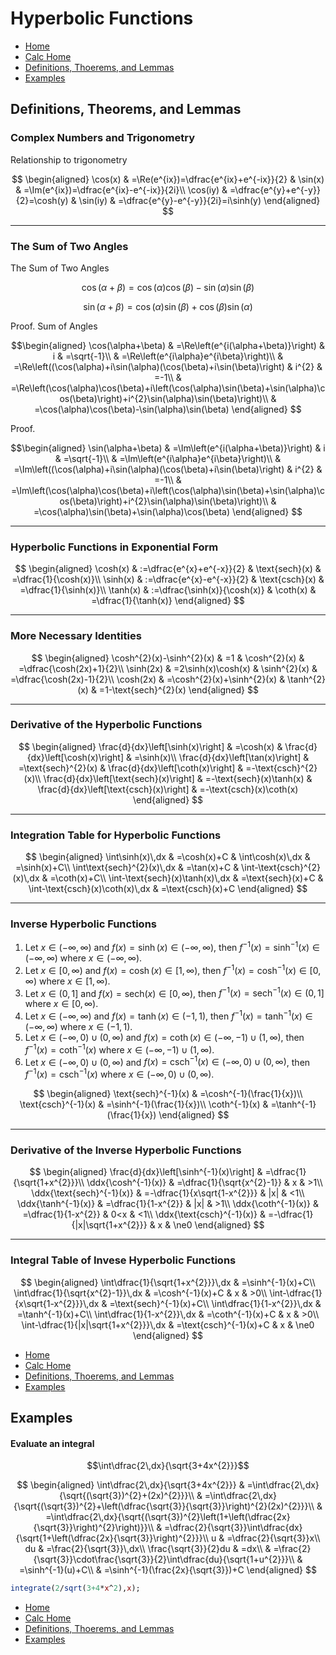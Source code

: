 $\newcommand{\ddx}[1]{\frac{d}{dx}\left[#1\right]}$
# Hyperbolic Functions
* [Home](https://codmccabe.github.io/)
* [Calc Home](https://codmccabe.github.io/calc/index.html)
* [Definitions, Thoerems, and Lemmas](#DefThmLem)
* [Examples](#example)

<a id='DefThmLem'></a>
## Definitions, Theorems, and Lemmas

### Complex Numbers and Trigonometry
Relationship to trigonometry

$$
\begin{aligned}
  \cos(x) & =\Re(e^{ix})=\dfrac{e^{ix}+e^{-ix}}{2} & \sin(x) & =\Im(e^{ix})=\dfrac{e^{ix}-e^{-ix}}{2i}\\
  \cos(iy) & =\dfrac{e^{y}+e^{-y}}{2}=\cosh(y) & \sin(iy) & =\dfrac{e^{y}-e^{-y}}{2i}=i\sinh(y)
\end{aligned}
$$

---
### The Sum of Two Angles
The Sum of Two Angles

$$\cos(\alpha+\beta)=\cos(\alpha)\cos(\beta)-\sin(\alpha)\sin(\beta)$$

$$\sin(\alpha+\beta)=\cos(\alpha)\sin(\beta)+\cos(\beta)\sin(\alpha)$$


Proof. Sum of Angles

$$\begin{aligned}
 \cos(\alpha+\beta) & =\Re\left(e^{i(\alpha+\beta)}\right) & i & =\sqrt{-1}\\
 & =\Re\left(e^{i\alpha}e^{i\beta}\right)\\
 & =\Re\left((\cos(\alpha)+i\sin(\alpha)(\cos(\beta)+i\sin(\beta)\right) & i^{2} & =-1\\
 & =\Re\left(\cos(\alpha)\cos(\beta)+i\left(\cos(\alpha)\sin(\beta)+\sin(\alpha)\cos(\beta)\right)+i^{2}\sin(\alpha)\sin(\beta)\right)\\
 & =\cos(\alpha)\cos(\beta)-\sin(\alpha)\sin(\beta)
\end{aligned}
$$

Proof.

$$\begin{aligned}
 \sin(\alpha+\beta) & =\Im\left(e^{i(\alpha+\beta)}\right) & i & =\sqrt{-1}\\
 & =\Im\left(e^{i\alpha}e^{i\beta}\right)\\
 & =\Im\left((\cos(\alpha)+i\sin(\alpha)(\cos(\beta)+i\sin(\beta)\right) & i^{2} & =-1\\
 & =\Im\left(\cos(\alpha)\cos(\beta)+i\left(\cos(\alpha)\sin(\beta)+\sin(\alpha)\cos(\beta)\right)+i^{2}\sin(\alpha)\sin(\beta)\right)\\
 & =\cos(\alpha)\sin(\beta)+\sin(\alpha)\cos(\beta)
\end{aligned}
$$

---
### Hyperbolic Functions in Exponential Form

$$
\begin{aligned}
 \cosh(x) & :=\dfrac{e^{x}+e^{-x}}{2} & \text{sech}(x) & =\dfrac{1}{\cosh(x)}\\
 \sinh(x) & :=\dfrac{e^{x}-e^{-x}}{2} & \text{csch}(x) & =\dfrac{1}{\sinh(x)}\\
 \tanh(x) & :=\dfrac{\sinh(x)}{\cosh(x)} & \coth(x) & =\dfrac{1}{\tanh(x)}
\end{aligned}
$$

---
### More Necessary Identities
$$
\begin{aligned}
 \cosh^{2}(x)-\sinh^{2}(x) & =1 & \cosh^{2}(x) & =\dfrac{\cosh(2x)+1}{2}\\
 \sinh(2x) & =2\sinh(x)\cosh(x) & \sinh^{2}(x) & =\dfrac{\cosh(2x)-1}{2}\\
 \cosh(2x) & =\cosh^{2}(x)+\sinh^{2}(x) & \tanh^{2}(x) & =1-\text{sech}^{2}(x)
\end{aligned}
$$

---
### Derivative of the Hyperbolic Functions

$$
\begin{aligned}
 \frac{d}{dx}\left[\sinh(x)\right] & =\cosh(x) & \frac{d}{dx}\left[\cosh(x)\right] & =\sinh(x)\\
 \frac{d}{dx}\left[\tan(x)\right] & =\text{sech}^{2}(x) & \frac{d}{dx}\left[\coth(x)\right] & =-\text{csch}^{2}(x)\\
 \frac{d}{dx}\left[\text{sech}(x)\right] & =-\text{sech}(x)\tanh(x) & \frac{d}{dx}\left[\text{csch}(x)\right] & =-\text{csch}(x)\coth(x)
\end{aligned}
$$

---
### Integration Table for Hyperbolic Functions

$$
\begin{aligned}
 \int\sinh(x)\,dx & =\cosh(x)+C & \int\cosh(x)\,dx & =\sinh(x)+C\\
 \int\text{sech}^{2}(x)\,dx & =\tan(x)+C & \int-\text{csch}^{2}(x)\,dx & =\coth(x)+C\\
 \int-\text{sech}(x)\tanh(x)\,dx & =\text{sech}(x)+C & \int-\text{csch}(x)\coth(x)\,dx & =\text{csch}(x)+C
\end{aligned}
$$

---
### Inverse Hyperbolic Functions

1. Let $x\in(-\infty,\infty)$ and $f(x)=\sinh(x)\in(-\infty,\infty)$,
then $f^{-1}(x)=\sinh^{-1}(x)\in(-\infty,\infty)$ where $x\in(-\infty,\infty)$.
2. Let $x\in[0,\infty)$ and $f(x)=\cosh(x)\in[1,\infty)$, then $f^{-1}(x)=\cosh^{-1}(x)\in[0,\infty)$
where $x\in[1,\infty)$.
3. Let $x\in(0,1]$ and $f(x)=\text{sech}(x)\in[0,\infty)$, then $f^{-1}(x)=\text{sech}^{-1}(x)\in(0,1]$
where $x\in[0,\infty)$.
4. Let $x\in(-\infty,\infty)$ and $f(x)=\tanh(x)\in(-1,1)$, then $f^{-1}(x)=\tanh^{-1}(x)\in(-\infty,\infty)$
where $x\in(-1,1)$.
5. Let $x\in(-\infty,0)\cup(0,\infty)$ and $f(x)=\coth(x)\in(-\infty,-1)\cup(1,\infty)$,
then $f^{-1}(x)=\coth^{-1}(x)$ where $x\in(-\infty,-1)\cup(1,\infty)$.
6. Let $x\in(-\infty,0)\cup(0,\infty)$ and $f(x)=\text{csch}^{-1}(x)\in(-\infty,0)\cup(0,\infty)$,
then $f^{-1}(x)=\text{csch}^{-1}(x)$ where $x\in(-\infty,0)\cup(0,\infty)$.

$$
\begin{aligned}
 \text{sech}^{-1}(x) & =\cosh^{-1}(\frac{1}{x})\\
 \text{csch}^{-1}(x) & =\sinh^{-1}(\frac{1}{x})\\
 \coth^{-1}(x) & =\tanh^{-1}(\frac{1}{x})
\end{aligned}
$$

---
### Derivative of the Inverse Hyperbolic Functions

$$
\begin{aligned}
 \frac{d}{dx}\left[\sinh^{-1}(x)\right] & =\dfrac{1}{\sqrt{1+x^{2}}}\\
 \ddx{\cosh^{-1}(x)} & =\dfrac{1}{\sqrt{x^{2}-1}} & x & >1\\
 \ddx{\text{sech}^{-1}(x)} & =-\dfrac{1}{x\sqrt{1-x^{2}}} & |x| & <1\\
 \ddx{\tanh^{-1}(x)} & =\dfrac{1}{1-x^{2}} & |x| & >1\\
 \ddx{\coth^{-1}(x)} & =\dfrac{1}{1-x^{2}} & 0<x & <1\\
 \ddx{\text{csch}^{-1}(x)} & =-\dfrac{1}{|x|\sqrt{1+x^{2}}} & x & \ne0
\end{aligned}
$$

---
### Integral Table of Invese Hyperbolic Functions

$$
\begin{aligned}
 \int\dfrac{1}{\sqrt{1+x^{2}}}\,dx & =\sinh^{-1}(x)+C\\
 \int\dfrac{1}{\sqrt{x^{2}-1}}\,dx & =\cosh^{-1}(x)+C & x & >0\\
 \int-\dfrac{1}{x\sqrt{1-x^{2}}}\,dx & =\text{sech}^{-1}(x)+C\\
 \int\dfrac{1}{1-x^{2}}\,dx & =\tanh^{-1}(x)+C\\
 \int\dfrac{1}{1-x^{2}}\,dx & =\coth^{-1}(x)+C & x & >0\\
 \int-\dfrac{1}{|x|\sqrt{1+x^{2}}}\,dx & =\text{csch}^{-1}(x)+C & x & \ne0
\end{aligned}
$$

* [Home](https://codmccabe.github.io/)
* [Calc Home](https://codmccabe.github.io/calc/index.html)
* [Definitions, Thoerems, and Lemmas](#DefThmLem)
* [Examples](#example)

## Examples

#### Evaluate an integral

$$\int\dfrac{2\,dx}{\sqrt{3+4x^{2}}}$$

$$
\begin{aligned}
 \int\dfrac{2\,dx}{\sqrt{3+4x^{2}}} & =\int\dfrac{2\,dx}{\sqrt{(\sqrt{3})^{2}+(2x)^{2}}}\\
 & =\int\dfrac{2\,dx}{\sqrt{(\sqrt{3})^{2}+\left(\dfrac{\sqrt{3}}{\sqrt{3}}\right)^{2}(2x)^{2}}}\\
 & =\int\dfrac{2\,dx}{\sqrt{(\sqrt{3})^{2}\left(1+\left(\dfrac{2x}{\sqrt{3}}\right)^{2}\right)}}\\
 & =\dfrac{2}{\sqrt{3}}\int\dfrac{dx}{\sqrt{1+\left(\dfrac{2x}{\sqrt{3}}\right)^{2}}}\\
u & =\dfrac{2}{\sqrt{3}}x\\
du & =\frac{2}{\sqrt{3}}\,dx\\
\frac{\sqrt{3}}{2}du & =dx\\
 & =\frac{2}{\sqrt{3}}\cdot\frac{\sqrt{3}}{2}\int\dfrac{du}{\sqrt{1+u^{2}}}\\
 & =\sinh^{-1}(u)+C\\
 & =\sinh^{-1}(\frac{2x}{\sqrt{3}})+C
\end{aligned}
$$


```maxima
integrate(2/sqrt(3+4*x^2),x);
```







* [Home](https://codmccabe.github.io/)
* [Calc Home](https://codmccabe.github.io/calc/index.html)
* [Definitions, Thoerems, and Lemmas](#DefThmLem)
* [Examples](#example)
